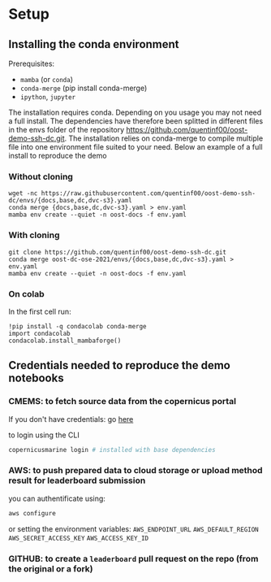 # Setup



## Installing the conda environment

Prerequisites:

- `mamba` (or `conda`)
- `conda-merge` (pip install conda-merge)
- `ipython`, `jupyter`

The installation requires conda.
Depending on you usage you may not need a full install.
The dependencies have therefore been splitted in different files in the envs folder of the repository https://github.com/quentinf00/oost-demo-ssh-dc.git.
The installation relies on conda-merge to compile multiple file into one environment file suited to your need.
Below an example of a full install to reproduce the demo

### Without cloning
```
wget -nc https://raw.githubusercontent.com/quentinf00/oost-demo-ssh-dc/envs/{docs,base,dc,dvc-s3}.yaml
conda merge {docs,base,dc,dvc-s3}.yaml > env.yaml
mamba env create --quiet -n oost-docs -f env.yaml
```

### With cloning
```
git clone https://github.com/quentinf00/oost-demo-ssh-dc.git
conda merge oost-dc-ose-2021/envs/{docs,base,dc,dvc-s3}.yaml > env.yaml
mamba env create --quiet -n oost-docs -f env.yaml
```

### On colab
In the first cell run:
```
!pip install -q condacolab conda-merge
import condacolab
condacolab.install_mambaforge()
```


## Credentials needed to reproduce the demo notebooks

### CMEMS: to fetch source data from the copernicus portal
If you don't have credentials: go [here](https://data.marine.copernicus.eu/register)

to login using the CLI
```bash
copernicusmarine login # installed with base dependencies
```

### AWS: to push prepared data to cloud storage or upload method result for leaderboard submission
you can authentificate using:

```bash
aws configure
```

or setting the environment variables: `AWS_ENDPOINT_URL` `AWS_DEFAULT_REGION` `AWS_SECRET_ACCESS_KEY` `AWS_ACCESS_KEY_ID`

### GITHUB: to create a `leaderboard` pull request on the repo (from the original or a fork)


